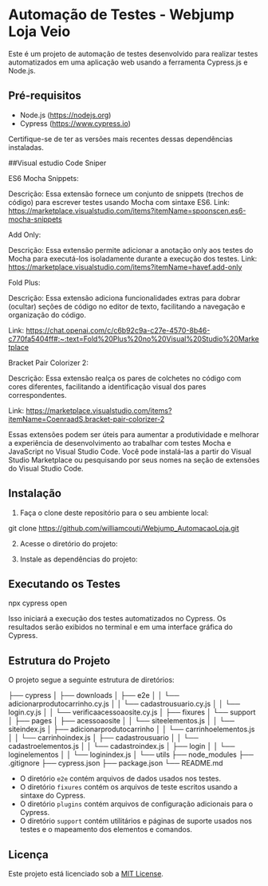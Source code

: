 # Automação de Testes - Webjump Loja Veio

Este é um projeto de automação de testes desenvolvido para realizar testes automatizados em uma aplicação web usando a ferramenta Cypress.js e Node.js.

## Pré-requisitos

- Node.js (https://nodejs.org)
- Cypress (https://www.cypress.io)

Certifique-se de ter as versões mais recentes dessas dependências instaladas.

##Visual estudio Code Sniper

ES6 Mocha Snippets:

Descrição: Essa extensão fornece um conjunto de snippets (trechos de código) para escrever testes usando Mocha com sintaxe ES6.
Link: https://marketplace.visualstudio.com/items?itemName=spoonscen.es6-mocha-snippets

Add Only:

Descrição: Essa extensão permite adicionar a anotação only aos testes do Mocha para executá-los isoladamente durante a execução dos testes.
Link: https://marketplace.visualstudio.com/items?itemName=havef.add-only

Fold Plus:

Descrição: Essa extensão adiciona funcionalidades extras para dobrar (ocultar) seções de código no editor de texto, facilitando a navegação e organização do código.

Link: https://chat.openai.com/c/c6b92c9a-c27e-4570-8b46-c770fa5404ff#:~:text=Fold%20Plus%20no%20Visual%20Studio%20Marketplace

Bracket Pair Colorizer 2:

Descrição: Essa extensão realça os pares de colchetes no código com cores diferentes, facilitando a identificação visual dos pares correspondentes.

Link: https://marketplace.visualstudio.com/items?itemName=CoenraadS.bracket-pair-colorizer-2

Essas extensões podem ser úteis para aumentar a produtividade e melhorar a experiência de desenvolvimento ao trabalhar com testes Mocha 
e JavaScript no Visual Studio Code. Você pode instalá-las a partir do Visual Studio Marketplace ou pesquisando por seus nomes na seção 
de extensões do Visual Studio Code.

## Instalação

1. Faça o clone deste repositório para o seu ambiente local:

git clone https://github.com/williamcouti/Webjump_AutomacaoLoja.git

2. Acesse o diretório do projeto:

3. Instale as dependências do projeto:

## Executando os Testes

 npx cypress open
 
 Isso iniciará a execução dos testes automatizados no Cypress. Os resultados serão exibidos no terminal e em uma interface gráfica do Cypress.

## Estrutura do Projeto

O projeto segue a seguinte estrutura de diretórios:

├── cypress
│ ├── downloads
│ ├── e2e
│ │ └── adicionarprodutocarrinho.cy.js
│ │ └── cadastrousuario.cy.js
│ │ └── login.cy.js
│ │ └── verificaacessoaosite.cy.js
│ ├── fixures
│ └── support
│ ├── pages
│ ├── acessoaosite
│ │ └── siteelementos.js
│ │ └── siteindex.js
│ ├── adicionarprodutocarrinho
│ │ └── carrinhoelementos.js
│ │ └── carrinhoindex.js
│ ├── cadastrousuario
│ │ └── cadastroelementos.js
│ │ └── cadastroindex.js
│ ├── login
│ │ └── loginelementos
│ │ └── loginindex.js
│ └── utils
├── node_modules
├── .gitignore
├── cypress.json
├── package.json
└── README.md

- O diretório `e2e` contém arquivos de dados usados nos testes.
- O diretório `fixures` contém os arquivos de teste escritos usando a sintaxe do Cypress.
- O diretório `plugins` contém arquivos de configuração adicionais para o Cypress.
- O diretório `support` contém utilitários e páginas de suporte usados nos testes e o mapeamento dos elementos e comandos.

## Licença

Este projeto está licenciado sob a [MIT License](LICENSE).
